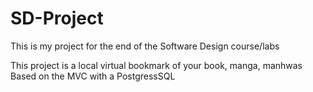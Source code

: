 # SD-Project
This is my project for the end of the Software Design course/labs

This project is a local virtual bookmark of your book, manga, manhwas
Based on the MVC with a PostgressSQL
